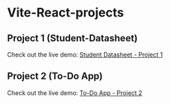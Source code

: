 # Vite-React-projects

## Project  1 (Student-Datasheet)

Check out the live demo: [Student Datasheet - Project 1](https://student-datasheet.vercel.app//)

## Project 2 (To-Do App)

Check out the live demo: [To-Do App - Project 2](https://todoappinreact.vercel.app/)
